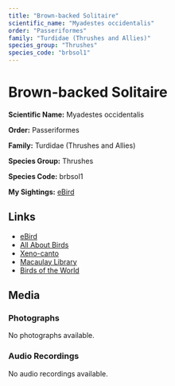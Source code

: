 ```yaml
---
title: "Brown-backed Solitaire"
scientific_name: "Myadestes occidentalis"
order: "Passeriformes"
family: "Turdidae (Thrushes and Allies)"
species_group: "Thrushes"
species_code: "brbsol1"
---
```


# Brown-backed Solitaire

**Scientific Name:** Myadestes occidentalis

**Order:** Passeriformes

**Family:** Turdidae (Thrushes and Allies)

**Species Group:** Thrushes

**Species Code:** brbsol1

**My Sightings:** [eBird](https://ebird.org/lifelist?r=world&time=life&spp=brbsol1)

## Links
* [eBird](https://ebird.org/species/brbsol1) 
* [All About Birds](https://www.allaboutbirds.org/guide/brbsol1) 
* [Xeno-canto](https://www.xeno-canto.org/species/myadestes-occidentalis) 
* [Macaulay Library](https://search.macaulaylibrary.org/catalog?taxonCode=brbsol1&sort=rating_rank_desc)
* [Birds of the World](https://birdsoftheworld.org/bow/species/brbsol1)

## Media
### Photographs
No photographs available.

### Audio Recordings
No audio recordings available.
